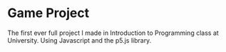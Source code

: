 # Game Project

The first ever full project I made in Introduction to Programming class at University. Using Javascript and the p5.js library. 
